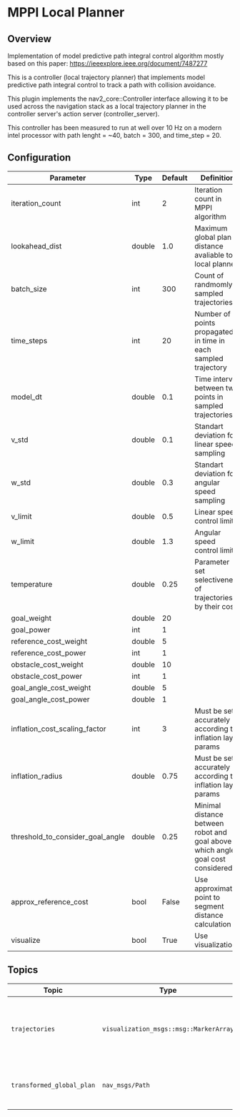 # MPPI Local Planner 

## Overview

Implementation of model predictive path integral control algorithm mostly based on this paper: 
https://ieeexplore.ieee.org/document/7487277


This is a controller (local trajectory planner) that implements model predictive 
path integral control to track a path with collision avoidance. 

This plugin implements the nav2_core::Controller interface allowing it to be used across the navigation stack as a local trajectory planner in the controller server's action server (controller_server).

This controller has been measured to run at well over 10 Hz on a modern intel processor 
with path lenght = ~40, batch = 300, and time_step = 20.

## Configuration

 Parameter       | Type   | Default | Definition                                                                                                  |
| ---------------                  | ------ | ------- | ----------------------------------------------------------------------------------------------------------- |
| iteration_count                  | int    | 2       | Iteration count in MPPI algorithm                                                                           |
| lookahead_dist                   | double | 1.0     | Maximum global plan distance avaliable to local planner                                                     |
| batch_size                       | int    | 300     | Count of randmomly sampled trajectories                                                                     |
| time_steps                       | int    | 20      | Number of points propagated in time in each sampled trajectory                                              |
| model_dt                         | double | 0.1     | Time interval between two points in sampled trajectories                                                    |
| v_std                            | double | 0.1     | Standart deviation for linear speed sampling                                                                |
| w_std                            | double | 0.3     | Standart deviation for angular speed sampling
| v_limit                          | double | 0.5     | Linear speed control limit                                                                                  |
| w_limit                          | double | 1.3     | Angular speed control limit                                                                                 |
| temperature                      | double | 0.25    | Parameter set selectiveness of trajectories by their costs                                                  |
| goal_weight                      | double | 20      |                                                                                                             |
| goal_power                       | int    | 1       |                                                                                                             |
| reference_cost_weight            | double | 5       |                                                                                                             |
| reference_cost_power             | int    | 1       |                                                                                                             |
| obstacle_cost_weight             | double | 10     |                                                                                                             |
| obstacle_cost_power              | int    | 1       |                                                                                                             |
| goal_angle_cost_weight           | double | 5       |                                                                                                             |
| goal_angle_cost_power            | double | 1       |                                                                                                             |
| inflation_cost_scaling_factor    | int    | 3       | Must be set accurately according to inflation layer params                                                  |
| inflation_radius                 | double | 0.75    | Must be set accurately according to inflation layer params                                                  |
| threshold_to_consider_goal_angle | double | 0.25    | Minimal distance between robot and goal above which angle goal cost considered                              |
| approx_reference_cost            | bool   | False   | Use approximate point to segment distance calculation                                                       |
| visualize                        | bool   | True    | Use visualization                                                                                           |


## Topics

| Topic                     | Type                                   | Description                                                 |
|---------------------------|----------------------------------------|-------------------------------------------------------------|
| `trajectories`            | `visualization_msgs::msg::MarkerArray` | Randomly generated trajectories, including resulting control sequence |
| `transformed_global_plan` | `nav_msgs/Path`                        | Part of global plan considered by local planner             |

